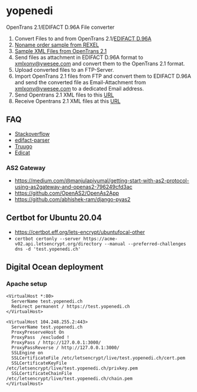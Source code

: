 # yopenedi
OpenTrans 2.1/EDIFACT D.96A File converter
1. Convert Files to and from OpenTrans 2.1/[EDIFACT D.96A](http://www.unece.org/trade/untdid/d96a/content.htm)
2. [Noname order sample from REXEL](https://1drv.ms/u/s!AgbWsnOPcbiN7iyEebz5pdfK6Arz?e=p9vhYD)
3. [Sample XML Files from OpenTrans 2.1](https://1drv.ms/u/s!AgbWsnOPcbiN7hNOj5J96OsS2svQ?e=OnPvPZ)
4. Send files as attachment in EDIFACT D.96A format to xmlxonv@ywesee.com and convert them to the OpenTrans 2.1 format.
5. Upload converted files to an FTP-Server.
6. Import OpenTrans 2.1 files from FTP and convert them to EDIFACT D.96A and send the converted file as Email-Attachment from xmlxonv@ywesee.com to a dedicated Email address.
7. Send Opentrans 2.1 XML files to this [URL](https://connect.boni.ch/OpaccOne/B2B/Channel/XmlOverHttp/ywesee)
8. Receive Opentrans 2.1 XML files at this [URL](https://yopenedi.ch/input)

## FAQ
* [Stackoverflow](https://stackoverflow.com/questions/11295551/is-there-a-really-simple-way-to-process-edifact-for-example-d96a)
* [edifact-parser](https://www.npmjs.com/package/edifact-parser)
* [Truugo](https://www.truugo.com/edifact/d96a/orders/)
* [Edicat](https://github.com/notpeter/edicat)
### AS2 Gateway
* https://medium.com/@manjulapiyumal/getting-start-with-as2-protocol-using-as2gateway-and-openas2-796249cfd3ac
* https://github.com/OpenAS2/OpenAs2App
* https://github.com/abhishek-ram/django-pyas2

## Certbot for Ubuntu 20.04
* https://certbot.eff.org/lets-encrypt/ubuntufocal-other
* `certbot certonly --server https://acme-v02.api.letsencrypt.org/directory --manual --preferred-challenges dns -d 'test.yopenedi.ch'`

## Digital Ocean deployment
### Apache setup
```
<VirtualHost *:80>
  ServerName test.yopenedi.ch
  Redirect permanent / https://test.yopenedi.ch
</VirtualHost>

<VirtualHost 104.248.255.2:443>
  ServerName test.yopenedi.ch
  ProxyPreserveHost On
  ProxyPass  /excluded !
  ProxyPass / http://127.0.0.1:3000/
  ProxyPassReverse / http://127.0.0.1:3000/
  SSLEngine on
  SSLCertificateFile /etc/letsencrypt/live/test.yopenedi.ch/cert.pem
  SSLCertificateKeyFile /etc/letsencrypt/live/test.yopenedi.ch/privkey.pem
  SSLCertificateChainFile /etc/letsencrypt/live/test.yopenedi.ch/chain.pem
</VirtualHost>
```
